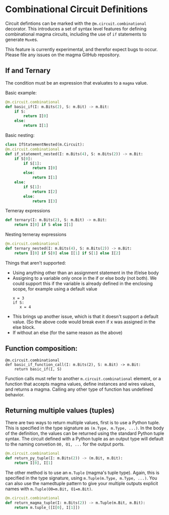 # Combinational Circuit Definitions
Circuit defintions can be marked with the `@m.circuit.combinational` decorator.
This introduces a set of syntax level features for defining combinational magma
circuits, including the use of `if` statements to generate `Mux`es.

This feature is currently experimental, and therefor expect bugs to occur.
Please file any issues on the magma GitHub repository.

## If and Ternary
The condition must be an expression that evaluates to a `magma` value.

Basic example:
```python
@m.circuit.combinational
def basic_if(I: m.Bits(2), S: m.Bit) -> m.Bit:
    if S:
        return I[0]
    else:
        return I[1]

```

Basic nesting:
```python
class IfStatementNested(m.Circuit):
@m.circuit.combinational
def if_statement_nested(I: m.Bits(4), S: m.Bits(2)) -> m.Bit:
    if S[0]:
        if S[1]:
            return I[0]
        else:
            return I[1]
    else:
        if S[1]:
            return I[2]
        else:
            return I[3]
```

Terneray expressions
```python
def ternary(I: m.Bits(2), S: m.Bit) -> m.Bit:
    return I[0] if S else I[1]
```

Nesting terneray expressions
```python
@m.circuit.combinational
def ternary_nested(I: m.Bits(4), S: m.Bits(2)) -> m.Bit:
    return I[0] if S[0] else I[1] if S[1] else I[2]
```

Things that aren't supported:
* Using anything other than an assignment statement in the if/else body
* Assigning to a variable only once in the if or else body (not both). We could
  support this if the variable is already defined in the enclosing scope, for
  example using a default value
    ```
    x = 3
    if S:
       x = 4
    ```
* This brings up another issue, which is that it doesn't support a default
  value. (So the above code would break even if x was assigned in the else
  block.
* If without an else (for the same reason as the above)

## Function composition:
```
@m.circuit.combinational
def basic_if_function_call(I: m.Bits(2), S: m.Bit) -> m.Bit:
    return basic_if(I, S)
```
Function calls must refer to another `m.circuit.combinational` element, or a
function that accepts magma values, define instances and wires values, and
returns a magma.  Calling any other type of function has undefined behavior.

## Returning multiple values (tuples)

There are two ways to return multiple values, first is to use a Python tuple.
This is specified in the type signature as `(m.Type, m.Type, ...)`.  In the
body of the definition, the values can be returned using the standard Python
tuple syntax.  The circuit defined with a Python tuple as an output type will
default to the naming convetion `O0, O1, ...` for the output ports.

```python
@m.circuit.combinational
def return_py_tuple(I: m.Bits(2)) -> (m.Bit, m.Bit):
    return I[0], I[1]
```

The other method is to use an `m.Tuple` (magma's tuple type).  Again, this is
specified in the type signature, using `m.Tuple(m.Type, m.Type, ...)`.  You can
also use the namedtuple pattern to give your multiple outputs explicit names
with `m.Tuple(O0=m.Bit, O1=m.Bit)`.


```python
@m.circuit.combinational
def return_magma_tuple(I: m.Bits(2)) -> m.Tuple(m.Bit, m.Bit):
    return m.tuple_([I[0], I[1]])
```
